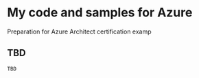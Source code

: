 # My code and samples for Azure
Preparation for Azure Architect certification examp

## TBD

```
TBD
```
